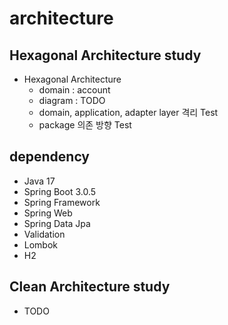 # architecture

## Hexagonal Architecture study
- Hexagonal Architecture
  - domain : account
  - diagram : TODO
  - domain, application, adapter layer 격리 Test
  - package 의존 방향 Test

## dependency
- Java 17
- Spring Boot 3.0.5
- Spring Framework
- Spring Web
- Spring Data Jpa
- Validation
- Lombok
- H2

## Clean Architecture study
- TODO  
